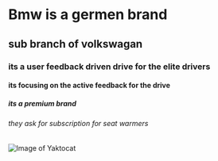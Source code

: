 # Bmw is a germen brand
## sub branch of volkswagan
### its a user feedback driven drive for the elite drivers
#### its focusing on the active feedback for the drive
##### its a premium brand
###### they ask for subscription for seat warmers
![Image of Yaktocat](https://octodex.github.com/images/yaktocat.png)
